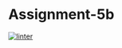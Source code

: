 # Assignment-5b
[![linter](https://github.com/Jay-JayL/Assignment-5b/workflows/linter/badge.svg)](https://github.com/marketplace/actions/super-linter)
